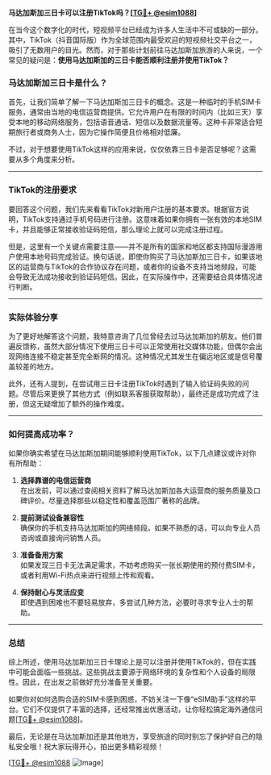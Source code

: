 **马达加斯加三日卡可以注册TikTok吗？[[TG💪+ @esim1088](https://t.me/s/esim1088)]**

在当今这个数字化的时代，短视频平台已经成为许多人生活中不可或缺的一部分。其中，TikTok（抖音国际版）作为全球范围内最受欢迎的短视频社交平台之一，吸引了无数用户的目光。然而，对于那些计划前往马达加斯加旅游的人来说，一个常见的疑问是：**使用马达加斯加的三日卡能否顺利注册并使用TikTok？**

### 马达加斯加三日卡是什么？

首先，让我们简单了解一下马达加斯加三日卡的概念。这是一种临时的手机SIM卡服务，通常由当地的电信运营商提供。它允许用户在有限的时间内（比如三天）享受本地的移动网络服务，包括语音通话、短信以及数据流量等。这种卡非常适合短期旅行者或商务人士，因为它操作简便且价格相对低廉。

不过，对于想要使用TikTok这样的应用来说，仅仅依靠三日卡是否足够呢？这需要从多个角度来分析。

---

### TikTok的注册要求

要回答这个问题，我们先来看看TikTok对新用户注册的基本要求。根据官方说明，TikTok支持通过手机号码进行注册。这意味着如果你拥有一张有效的本地SIM卡，并且能够正常接收验证码短信，那么理论上就可以完成注册过程。

但是，这里有一个关键点需要注意——并不是所有的国家和地区都支持国际漫游用户使用本地号码完成验证。换句话说，即使你购买了马达加斯加三日卡，如果该地区的运营商与TikTok的合作协议存在问题，或者你的设备不支持当地频段，可能会导致无法成功接收到验证码短信。因此，在实际操作中，还需要结合具体情况进行判断。

---

### 实际体验分享

为了更好地解答这个问题，我特意咨询了几位曾经去过马达加斯加的朋友。他们普遍反馈称，虽然大部分情况下使用三日卡可以正常使用社交媒体功能，但偶尔会出现网络连接不稳定甚至完全断网的情况。这种情况尤其发生在偏远地区或是信号覆盖较差的地方。

此外，还有人提到，在尝试用三日卡注册TikTok时遇到了输入验证码失败的问题。尽管后来更换了其他方式（例如联系客服获取帮助），最终还是成功完成了注册，但这无疑增加了额外的操作难度。

---

### 如何提高成功率？

如果你确实希望在马达加斯加期间能够顺利使用TikTok，以下几点建议或许对你有所帮助：

1. **选择靠谱的电信运营商**  
   在出发前，可以通过查阅相关资料了解马达加斯加各大运营商的服务质量及口碑评价。尽量选择那些以稳定性和覆盖范围广著称的品牌。

2. **提前测试设备兼容性**  
   确保你的手机支持马达加斯加的网络频段。如果不熟悉的话，可以向专业人员咨询或直接询问销售人员。

3. **准备备用方案**  
   如果发现三日卡无法满足需求，不妨考虑购买一张长期使用的预付费SIM卡，或者利用Wi-Fi热点来进行视频上传和观看。

4. **保持耐心与灵活应变**  
   即使遇到困难也不要轻易放弃，多尝试几种方法，必要时寻求专业人士的帮助。

---

### 总结

综上所述，使用马达加斯加三日卡理论上是可以注册并使用TikTok的，但在实践中可能会面临一些挑战。这些挑战主要源于网络环境的复杂性和个人设备的局限性。因此，在出发之前做好充分准备至关重要。

如果你对如何选购合适的SIM卡感到困惑，不妨关注一下像“eSIM助手”这样的平台。它们不仅提供了丰富的选择，还经常推出优惠活动，让你轻松搞定海外通信问题[[TG💪+ @esim1088](https://t.me/s/esim1088)]。

最后，无论是在马达加斯加还是其他地方，享受旅途的同时别忘了保护好自己的隐私安全哦！祝大家玩得开心，拍出更多精彩视频！

[[TG💪+ @esim1088](https://t.me/s/esim1088) ![Image](https://i.postimg.cc/4NQfJmqS/Snipaste-2025-05-13-00-14-12.png)]